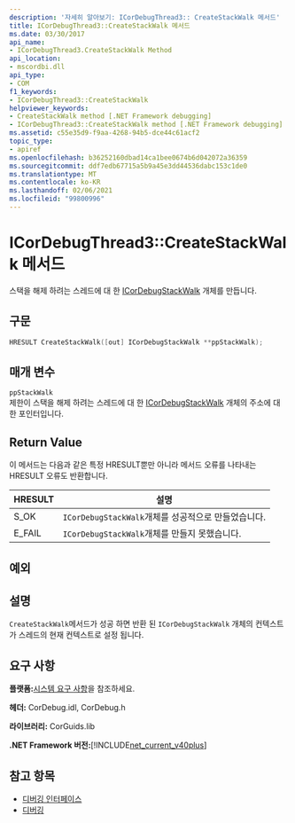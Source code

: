 ```yaml
---
description: '자세히 알아보기: ICorDebugThread3:: CreateStackWalk 메서드'
title: ICorDebugThread3::CreateStackWalk 메서드
ms.date: 03/30/2017
api_name:
- ICorDebugThread3.CreateStackWalk Method
api_location:
- mscordbi.dll
api_type:
- COM
f1_keywords:
- ICorDebugThread3::CreateStackWalk
helpviewer_keywords:
- CreateStackWalk method [.NET Framework debugging]
- ICorDebugThread3::CreateStackWalk method [.NET Framework debugging]
ms.assetid: c55e35d9-f9aa-4268-94b5-dce44c61acf2
topic_type:
- apiref
ms.openlocfilehash: b36252160dbad14ca1bee0674b6d042072a36359
ms.sourcegitcommit: ddf7edb67715a5b9a45e3dd44536dabc153c1de0
ms.translationtype: MT
ms.contentlocale: ko-KR
ms.lasthandoff: 02/06/2021
ms.locfileid: "99800996"
---
```

# <a name="icordebugthread3createstackwalk-method"></a>ICorDebugThread3::CreateStackWalk 메서드

스택을 해제 하려는 스레드에 대 한 [ICorDebugStackWalk](icordebugstackwalk-interface.md) 개체를 만듭니다.  
  
## <a name="syntax"></a>구문  
  
```cpp  
HRESULT CreateStackWalk([out] ICorDebugStackWalk **ppStackWalk);  
```  
  
## <a name="parameters"></a>매개 변수  

 `ppStackWalk`  
 제한이 스택을 해제 하려는 스레드에 대 한 [ICorDebugStackWalk](icordebugstackwalk-interface.md) 개체의 주소에 대 한 포인터입니다.  
  
## <a name="return-value"></a>Return Value  

 이 메서드는 다음과 같은 특정 HRESULT뿐만 아니라 메서드 오류를 나타내는 HRESULT 오류도 반환합니다.  
  
|HRESULT|설명|  
|-------------|-----------------|  
|S_OK|`ICorDebugStackWalk`개체를 성공적으로 만들었습니다.|  
|E_FAIL|`ICorDebugStackWalk`개체를 만들지 못했습니다.|  
  
## <a name="exceptions"></a>예외  
  
## <a name="remarks"></a>설명  

 `CreateStackWalk`메서드가 성공 하면 반환 된 `ICorDebugStackWalk` 개체의 컨텍스트가 스레드의 현재 컨텍스트로 설정 됩니다.  
  
## <a name="requirements"></a>요구 사항  

 **플랫폼:**[시스템 요구 사항](../../get-started/system-requirements.md)을 참조하세요.  
  
 **헤더:** CorDebug.idl, CorDebug.h  
  
 **라이브러리:** CorGuids.lib  
  
 **.NET Framework 버전:**[!INCLUDE[net_current_v40plus](../../../../includes/net-current-v40plus-md.md)]  
  
## <a name="see-also"></a>참고 항목

- [디버깅 인터페이스](debugging-interfaces.md)
- [디버깅](index.md)
